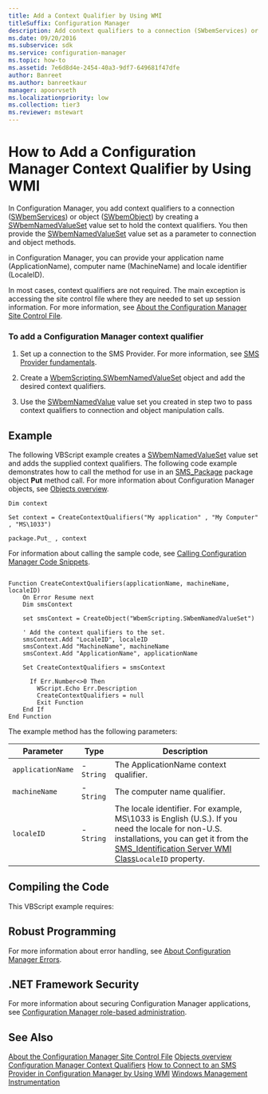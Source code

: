 ```yaml
---
title: Add a Context Qualifier by Using WMI
titleSuffix: Configuration Manager
description: Add context qualifiers to a connection (SWbemServices) or object (SWbemObject) by creating a SWbemNamedValueSet value set to hold the context qualifiers.
ms.date: 09/20/2016
ms.subservice: sdk
ms.service: configuration-manager
ms.topic: how-to
ms.assetid: 7e6d8d4e-2454-40a3-9df7-649681f47dfe
author: Banreet
ms.author: banreetkaur
manager: apoorvseth
ms.localizationpriority: low
ms.collection: tier3
ms.reviewer: mstewart
---
```

# How to Add a Configuration Manager Context Qualifier by Using WMI
In Configuration Manager, you add context qualifiers to a connection ([SWbemServices](/windows/win32/wmisdk/swbemservices)) or object ([SWbemObject](/windows/win32/wmisdk/swbemobject)) by creating a [SWbemNamedValueSet](/windows/win32/wmisdk/swbemnamedvalueset) value set to hold the context qualifiers. You then provide the [SWbemNamedValueSet](/windows/win32/wmisdk/swbemnamedvalueset) value set as a parameter to connection and object methods.

 in Configuration Manager, you can provide your application name (ApplicationName), computer name (MachineName) and locale identifier (LocaleID).

 In most cases, context qualifiers are not required. The main exception is accessing the site control file where they are needed to set up session information. For more information, see [About the Configuration Manager Site Control File](../../../develop/core/understand/about-the-configuration-manager-site-control-file.md).

### To add a Configuration Manager context qualifier

1.  Set up a connection to the SMS Provider. For more information, see [SMS Provider fundamentals](sms-provider-fundamentals.md).

2.  Create a [WbemScripting.SWbemNamedValueSet](/windows/win32/wmisdk/swbemnamedvalueset) object and add the desired context qualifiers.

3.  Use the [SWbemNamedValue](/windows/win32/wmisdk/swbemnamedvalue) value set you created in step two to pass context qualifiers to connection and object manipulation calls.

## Example
 The following VBScript example creates a [SWbemNamedValueSet](/windows/win32/wmisdk/swbemnamedvalueset) value set and adds the supplied context qualifiers. The following code example demonstrates how to call the method for use in an [SMS_Package](../../../develop/reference/core/servers/configure/sms_package-server-wmi-class.md) package object **Put** method call. For more information about Configuration Manager objects, see [Objects overview](configuration-manager-objects-overview.md).

 `Dim context`

 `Set context = CreateContextQualifiers("My application" , "My Computer" , "MS\1033")`

 `package.Put_ , context`

 For information about calling the sample code, see [Calling Configuration Manager Code Snippets](../../../develop/core/understand/calling-code-snippets.md).

```vbs

Function CreateContextQualifiers(applicationName, machineName, localeID)
    On Error Resume next
    Dim smsContext

    set smsContext = CreateObject("WbemScripting.SWbemNamedValueSet")

    ' Add the context qualifiers to the set.
    smsContext.Add "LocaleID", localeID
    smsContext.Add "MachineName", machineName
    smsContext.Add "ApplicationName", applicationName

    Set CreateContextQualifiers = smsContext

      If Err.Number<>0 Then
        WScript.Echo Err.Description
        CreateContextQualifiers = null
        Exit Function
    End If
End Function
```

 The example method has the following parameters:

|Parameter|Type|Description|
|---------------|----------|-----------------|
|`applicationName`|-   `String`|The ApplicationName context qualifier.|
|`machineName`|-   `String`|The computer name qualifier.|
|`localeID`|-   `String`|The locale identifier. For example, MS\1033 is English (U.S.). If you need the locale for non-U.S. installations, you can get it from the [SMS_Identification Server WMI Class](../../../develop/reference/core/servers/configure/sms_identification-server-wmi-class.md)`LocaleID` property.|

## Compiling the Code
 This VBScript example requires:

## Robust Programming
 For more information about error handling, see [About Configuration Manager Errors](../../../develop/core/understand/about-configuration-manager-errors.md).

## .NET Framework Security
 For more information about securing Configuration Manager applications, see [Configuration Manager role-based administration](../../../develop/core/servers/configure/role-based-administration.md).

## See Also
 [About the Configuration Manager Site Control File](../../../develop/core/understand/about-the-configuration-manager-site-control-file.md)
 [Objects overview](configuration-manager-objects-overview.md)
 [Configuration Manager Context Qualifiers](../../../develop/core/understand/context-qualifiers.md)
 [How to Connect to an SMS Provider in Configuration Manager by Using WMI](../../../develop/core/understand/how-to-connect-to-an-sms-provider-in-configuration-manager-by-using-wmi.md)
 [Windows Management Instrumentation](/windows/win32/wmisdk/wmi-start-page)
